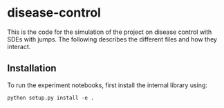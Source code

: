 # disease-control

This is the code for the simulation of the project on disease control with SDEs with jumps.
The following describes the different files and how they interact.

## Installation

To run the experiment notebooks, first install the internal library using:

```
python setup.py install -e .
```
